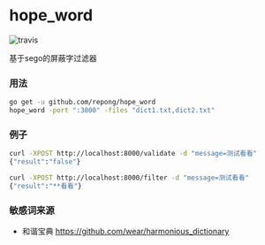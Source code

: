 # hope_word

![travis](https://travis-ci.org/repong/hope_word.svg?branch=master)

基于sego的屏蔽字过滤器

### 用法

``` bash
go get -u github.com/repong/hope_word
hope_word -port ":3000" -files "dict1.txt,dict2.txt"
```

### 例子

``` bash
curl -XPOST http://localhost:8000/validate -d "message=测试看看"                                                                                                                                                                     19:17:30
{"result":"false"}

curl -XPOST http://localhost:8000/filter -d "message=测试看看"                                                                                                                                                                       19:17:35
{"result":"**看看"}
```

### 敏感词来源

* 和谐宝典 https://github.com/wear/harmonious_dictionary